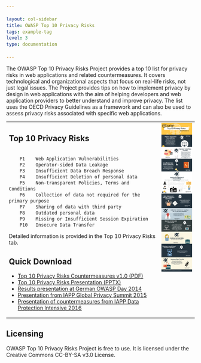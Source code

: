 ```yaml
---

layout: col-sidebar
title: OWASP Top 10 Privacy Risks
tags: example-tag
level: 3
type: documentation

---
```



The OWASP Top 10 Privacy Risks Project provides a top 10 list for privacy risks in web applications and related countermeasures. It covers technological and organizational aspects that focus on real-life risks, not just legal issues. The Project provides tips on how to implement privacy by design in web applications with the aim of helping developers and web application providers to better understand and improve privacy. The list uses the OECD Privacy Guidelines as a framework and can also be used to assess privacy risks associated with specific web applications.

<table width="100%"><tr><td>

<h2>Top 10 Privacy Risks</h2>
<pre><code>
    P1    Web Application Vulnerabilities 
    P2    Operator-sided Data Leakage 
    P3    Insufficient Data Breach Response 
    P4    Insufficient Deletion of personal data 
    P5    Non-transparent Policies, Terms and Conditions 
    P6    Collection of data not required for the primary purpose 
    P7    Sharing of data with third party 
    P8    Outdated personal data 
    P9    Missing or Insufficient Session Expiration 
    P10   Insecure Data Transfer 
</pre></code>
Detailed information is provided in the Top 10 Privacy Risks tab.

<h2 id="quick_download">Quick Download</h2>

<ul>
<li><a href="/www-pdf-archive/OWASP_Top_10_Privacy_Countermeasures_v1.0.pdf">Top 10 Privacy Risks Countermeasures v1.0 (PDF)</a></li>
<li><a href="OWASP_Top10PrivacyRisks_20150529.pptx">Top 10 Privacy Risks Presentation (PPTX)</a></li>
<li><a href="/www-pdf-archive/OWASPTop10PrivacyRisks_20141209.pdf">Results presentation at German OWASP Day 2014</a></li>
<li><a href="/www-pdf-archive/Top10PrivacyRisks_IAPP_Summit_2015.pdf">Presentation from IAPP Global Privacy Summit 2015</a></li>
<li><a href="/www-pdf-archive/Presentation_HowToBoostPrivacy_IAPP_Intensive_2016.pdf">Presentation of countermeasures from IAPP Data Protection Intensive 2016</a></li>
</ul>
</td>
    <td valign="top"><img src="124px-Top_10_Risks.png" alt="Flyer"/></td>
    </tr></table>  
<h2 id="licensing">Licensing</h2>
<p>OWASP Top 10 Privacy Risks Project is free to use. It is licensed under the Creative Commons CC-BY-SA v3.0 License.</p>


